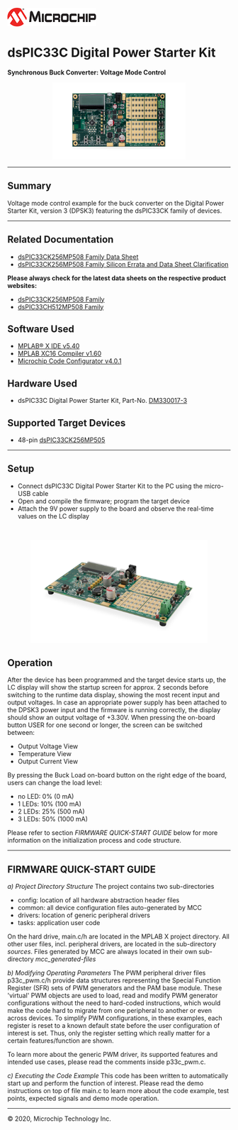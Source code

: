 ![image](images/microchip.png) 

# dsPIC33C Digital Power Starter Kit
**Synchronous Buck Converter: Voltage Mode Control**

<p><center><a target="_blank" href="https://www.microchip.com/DM330017-3" rel="nofollow">
<img src="images/dm330017-3-1.jpg" alt="dsPIC33C Digital Power Starter Kit" width="300"></a></center></p>

- - -

## Summary
Voltage mode control example for the buck converter on the Digital Power Starter Kit, version 3 (DPSK3) featuring the dsPIC33CK family of devices.

- - -

## Related Documentation
- [dsPIC33CK256MP508 Family Data Sheet](https://ww1.microchip.com/downloads/en/DeviceDoc/dsPIC33CK256MP508-Family-Data-Sheet-DS70005349G.pdf)
- [dsPIC33CK256MP508 Family Silicon Errata and Data Sheet Clarification](https://ww1.microchip.com/downloads/en/DeviceDoc/dsPIC33CK256MP508-Family-Silicon-Errata-and-Data-Sheet-Clarification-DS80000796G.pdf)

**Please always check for the latest data sheets on the respective product websites:**
- [dsPIC33CK256MP508 Family](https://www.microchip.com/dsPIC33CK256MP508)
- [dsPIC33CH512MP508 Family](https://www.microchip.com/dsPIC33CH512MP508)

## Software Used 
- [MPLAB® X IDE v5.40](https://www.microchip.com/mplabx-ide-windows-installer)
- [MPLAB XC16 Compiler v1.60](https://www.microchip.com/mplabxc16windows)
- [Microchip Code Configurator v4.0.1](https://www.microchip.com/mplab/mplab-code-configurator)

## Hardware Used
- dsPIC33C Digital Power Starter Kit, Part-No. [DM330017-3](https://www.microchip.com/DM330017-3)

## Supported Target Devices
- 48-pin [dsPIC33CK256MP505](https://www.microchip.com/dsPIC33CK256MP505)

- - -

## Setup
- Connect dsPIC33C Digital Power Starter Kit to the PC using the micro-USB cable
- Open and compile the firmware; program the target device
- Attach the 9V power supply to the board and observe the real-time values on the LC display

<br><center><img src="images/dm330017-3-2.jpg" width="400"></center>

## Operation
After the device has been programmed and the target device starts up, the LC display will show the startup screen for approx. 2 seconds before switching to the runtime data display, showing the most recent input and output voltages.
In case an appropriate power supply has been attached to the DPSK3 power input and the firmware is running correctly, the display should show an output voltage of +3.30V. 
When pressing the on-board button USER for one second or longer, the screen can be switched between:

- Output Voltage View
- Temperature View
- Output Current View

By pressing the Buck Load on-board button on the right edge of the board, users can change the load level:

- no LED:  0% (0 mA)
- 1 LEDs: 10% (100 mA)
- 2 LEDs: 25% (500 mA)
- 3 LEDs: 50% (1000 mA)

<!--
<br><center><img src="images/pwm200kHz.png" width="400"></center><br>
*200 kHz Switching Frequency Output*

By pressing the on-board push button *USER* on the Digital Power Development Board, the switching frequency is toggled between the initial 200 kHz and 1 MHz.
<br><center><img src="images/pwm1MHz.png" width="400"></center><br>
*1 MHz Switching Frequency Output*
-->

Please refer to section *FIRMWARE QUICK-START GUIDE* below for more information on the initialization process and code structure.
 
- - -

## FIRMWARE QUICK-START GUIDE

<add description>

*a) Project Directory Structure*
The project contains two sub-directories
- config: location of all hardware abstraction header files
- common: all device configuration files auto-generated by MCC
- drivers: location of generic peripheral drivers 
- tasks: application user code

On the hard drive, main.c/h are located in the MPLAB X project directory. 
All other user files, incl. peripheral drivers, are located in the sub-directory *sources*. 
Files generated by MCC are always located in their own sub-directory *mcc_generated-files* 

*b) Modifying Operating Parameters*
The PWM peripheral driver files p33c_pwm.c/h provide data structures representing the Special Function Register (SFR) sets of PWM generators and the PAM base module. These 'virtual' PWM objects are used to load, read and modify PWM generator configurations without the need to hard-coded instructions, which would make the code hard to migrate from one peripheral to another or even across devices.
To simplify PWM configurations, in these examples, each register is reset to a known default state before the user configuration of interest is set. Thus, only the register setting which really matter for a certain features/function are shown.

To learn more about the generic PWM driver, its supported features and intended use cases, please read the comments inside p33c_pwm.c.

*c) Executing the Code Example*
This code has been written to automatically start up and perform the function of interest. Please read the demo instructions on top of file main.c to learn more about the code example, test points, expected signals and demo mode operation.



- - - 

© 2020, Microchip Technology Inc.
